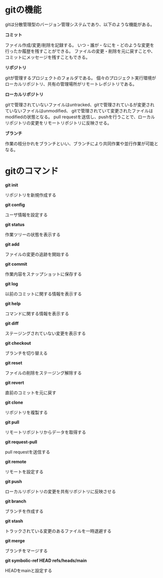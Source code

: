 # gitの機能

gitは分散管理型のバージョン管理システムであり、以下のような機能がある。


**コミット**

ファイル作成/変更/削除を記録する。
いつ・誰が・なにを・どのような変更を行ったか履歴を残すことができる。
ファイルの変更・削除を元に戻すことや、コミットにメッセージを残すこともできる。

**リポジトリ**

gitが管理するプロジェクトのフォルダである。
個々のプロジェクト実行環境がローカルリポジトリ、共有の管理場所がリモートレポジトリである。

**ローカルリポジトリ**

gitで管理されていないファイルはuntracked、gitで管理されているが変更されていないファイルはunmodified、
gitで管理されていて変更されたファイルはmodifiedの状態となる。
pull requestを送信し、pushを行うことで、ローカルリポジトリの変更をリモートリポジトリに反映させる。

**ブランチ**

作業の枝分かれをブランチといい、ブランチにより共同作業や並行作業が可能となる。



# gitのコマンド

**git init**

リポジトリを新規作成する

**git config**

ユーザ情報を設定する

**git status**

作業ツリーの状態を表示する

**git add**

ファイルの変更の追跡を開始する

**git commit**

作業内容をスナップショットに保存する

**git log**

以前のコミットに関する情報を表示する

**git help**

コマンドに関する情報を表示する

**git diff**

ステージングされていない変更を表示する

**git checkout**

ブランチを切り替える

**git reset**

ファイルの削除をステージング解除する

**git revert**

直前のコミットを元に戻す

**git clone**

リポジトリを複製する

**git pull**

リモートリポジトリからデータを取得する

**git request-pull**

pull requestを送信する

**git remote**

リモートを設定する

**git push**

ローカルリポジトリの変更を共有リポジトリに反映させる

**git branch**

ブランチを作成する

**git stash**

トラックされている変更のあるファイルを一時退避する

**git merge**

ブランチをマージする

**git symbolic-ref HEAD refs/heads/main**

HEADをmainと設定する